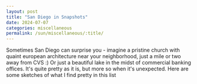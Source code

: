 ```yaml
---
layout: post
title: "San Diego in Snapshots"
date: 2024-07-07
categories: miscellaneous
permalink: /sun/miscellaneous/:title/
---
```


Sometimes San Diego can surprise you - imagine a pristine church with quaint european architecture near your neighborhood, just a mile or two away from CVS :) Or just a beautiful lake in the midst of commercial banking offices. It's quite pretty as it is, but more so when it's unexpected.  Here are some sketches of what I find pretty in this list 
